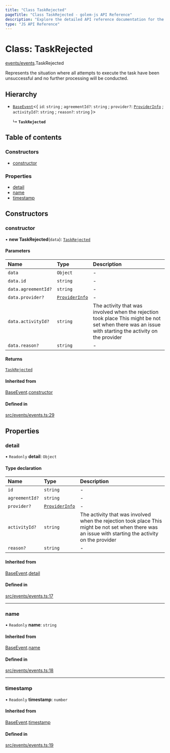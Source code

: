 ```yaml
---
title: "Class TaskRejected"
pageTitle: "Class TaskRejected - golem-js API Reference"
description: "Explore the detailed API reference documentation for the Class TaskRejected within the golem-js SDK for the Golem Network."
type: "JS API Reference"
---
```

# Class: TaskRejected

[events/events](../modules/events_events).TaskRejected

Represents the situation where all attempts to execute the task have been unsuccessful and no further processing
will be conducted.

## Hierarchy

- [`BaseEvent`](events_events.BaseEvent)\<\{ `id`: `string` ; `agreementId?`: `string` ; `provider?`: [`ProviderInfo`](../interfaces/agreement_agreement.ProviderInfo) ; `activityId?`: `string` ; `reason?`: `string`  }\>

  ↳ **`TaskRejected`**

## Table of contents

### Constructors

- [constructor](events_events.TaskRejected#constructor)

### Properties

- [detail](events_events.TaskRejected#detail)
- [name](events_events.TaskRejected#name)
- [timestamp](events_events.TaskRejected#timestamp)

## Constructors

### constructor

• **new TaskRejected**(`data`): [`TaskRejected`](events_events.TaskRejected)

#### Parameters

| Name | Type | Description |
| :------ | :------ | :------ |
| `data` | `Object` | - |
| `data.id` | `string` | - |
| `data.agreementId?` | `string` | - |
| `data.provider?` | [`ProviderInfo`](../interfaces/agreement_agreement.ProviderInfo) | - |
| `data.activityId?` | `string` | The activity that was involved when the rejection took place This might be not set when there was an issue with starting the activity on the provider |
| `data.reason?` | `string` | - |

#### Returns

[`TaskRejected`](events_events.TaskRejected)

#### Inherited from

[BaseEvent](events_events.BaseEvent).[constructor](events_events.BaseEvent#constructor)

#### Defined in

[src/events/events.ts:29](https://github.com/golemfactory/golem-js/blob/7cee55b/src/events/events.ts#L29)

## Properties

### detail

• `Readonly` **detail**: `Object`

#### Type declaration

| Name | Type | Description |
| :------ | :------ | :------ |
| `id` | `string` | - |
| `agreementId?` | `string` | - |
| `provider?` | [`ProviderInfo`](../interfaces/agreement_agreement.ProviderInfo) | - |
| `activityId?` | `string` | The activity that was involved when the rejection took place This might be not set when there was an issue with starting the activity on the provider |
| `reason?` | `string` | - |

#### Inherited from

[BaseEvent](events_events.BaseEvent).[detail](events_events.BaseEvent#detail)

#### Defined in

[src/events/events.ts:17](https://github.com/golemfactory/golem-js/blob/7cee55b/src/events/events.ts#L17)

___

### name

• `Readonly` **name**: `string`

#### Inherited from

[BaseEvent](events_events.BaseEvent).[name](events_events.BaseEvent#name)

#### Defined in

[src/events/events.ts:18](https://github.com/golemfactory/golem-js/blob/7cee55b/src/events/events.ts#L18)

___

### timestamp

• `Readonly` **timestamp**: `number`

#### Inherited from

[BaseEvent](events_events.BaseEvent).[timestamp](events_events.BaseEvent#timestamp)

#### Defined in

[src/events/events.ts:19](https://github.com/golemfactory/golem-js/blob/7cee55b/src/events/events.ts#L19)
